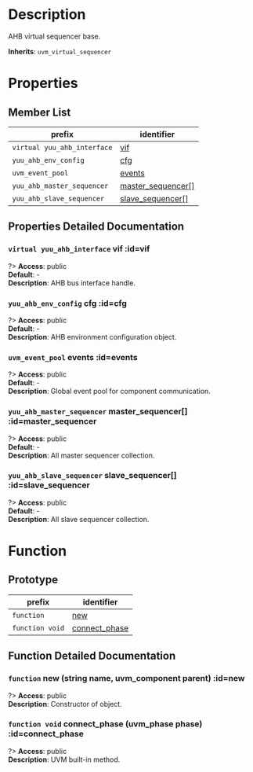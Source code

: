 # Description

AHB virtual sequencer base.  

**Inherits**: ``uvm_virtual_sequencer``

# Properties

## Member List

| prefix | identifier |
| - | - |
| `virtual yuu_ahb_interface` | [vif](#vif) |
| `yuu_ahb_env_config` | [cfg](#cfg) |
| `uvm_event_pool` | [events](#events) |
| `yuu_ahb_master_sequencer` | [master_sequencer[]](#master_sequencer) |
| `yuu_ahb_slave_sequencer` | [slave_sequencer[]](#slave_sequencer) |

## Properties Detailed Documentation

### `virtual yuu_ahb_interface` vif :id=vif

?> **Access**: public  
**Default**: -  
**Description**: AHB bus interface handle.  


### `yuu_ahb_env_config` cfg :id=cfg

?> **Access**: public  
**Default**: -  
**Description**: AHB environment configuration object.  


### `uvm_event_pool` events :id=events

?> **Access**: public  
**Default**: -  
**Description**: Global event pool for component communication.  


### `yuu_ahb_master_sequencer` master_sequencer[] :id=master_sequencer

?> **Access**: public  
**Default**: -  
**Description**: All master sequencer collection.  


### `yuu_ahb_slave_sequencer` slave_sequencer[] :id=slave_sequencer

?> **Access**: public  
**Default**: -  
**Description**: All slave sequencer collection.  


# Function

## Prototype

| prefix | identifier |
| - | - |
| `function` | [new](#new) |
| `function void` | [connect_phase](#connect_phase) |

## Function Detailed Documentation

### `function` new (string name, uvm_component parent) :id=new

?> **Access**: public  
**Description**: Constructor of object.  


### `function void` connect_phase (uvm_phase phase) :id=connect_phase

?> **Access**: public  
**Description**: UVM built-in method.  


